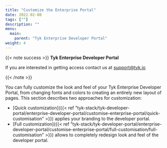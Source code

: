 ```yaml
---
title: "Customize the Enterprise Portal"
date: 2022-02-08
tags: [""]
description: ""
menu:
  main:
    parent: "Tyk Enterprise Developer Portal"
weight: 4
---
```


{{< note success >}}
**Tyk Enterprise Developer Portal**

If you are interested in getting access contact us at [support@tyk.io](<mailto:support@tyk.io?subject=Tyk Enterprise Portal Beta>)

{{< /note >}}


You can fully customize the look and feel of your Tyk Enterprise Developer Portal, from changing fonts and colors to creating an entirely new layout of pages. This section describes two approaches for customization:
*   [Quick customization]({{< ref "tyk-stack/tyk-developer-portal/enterprise-developer-portal/customise-enterprise-portal/quick-customisation" >}}) applies your branding to the developer portal.
*   [Full customization]({{< ref "tyk-stack/tyk-developer-portal/enterprise-developer-portal/customise-enterprise-portal/full-customisation/full-customisation" >}}) allows to completely redesign look and feel of the developer portal.
